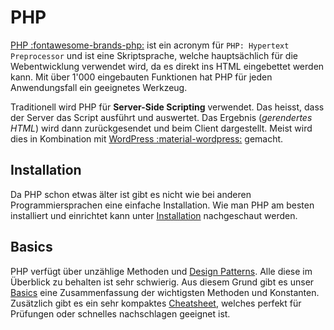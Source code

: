 # PHP

[PHP :fontawesome-brands-php:](https://www.php.net/manual/en/intro-whatis.php) ist ein acronym für `PHP: Hypertext Preprocessor` und ist eine Skriptsprache, welche hauptsächlich für die Webentwicklung verwendet wird, da es direkt ins HTML eingebettet werden kann. Mit über 1'000 eingebauten Funktionen hat PHP für jeden Anwendungsfall ein geeignetes Werkzeug.

Traditionell wird PHP für **Server-Side Scripting** verwendet. Das heisst, dass der Server das Script ausführt und auswertet. Das Ergebnis (_gerendertes HTML_) wird dann zurückgesendet und beim Client dargestellt. Meist wird dies in Kombination mit [WordPress :material-wordpress:](https://wordpress.com/) gemacht.

## Installation

Da PHP schon etwas älter ist gibt es nicht wie bei anderen Programmiersprachen eine einfache Installation. Wie man PHP am besten installiert und einrichtet kann unter [Installation](Installation.md) nachgeschaut werden.

## Basics

PHP verfügt über unzählige Methoden und [Design Patterns](https://medium.com/codex/top-9-design-patterns-every-developer-should-know-about-c76df8d5643f). Alle diese im Überblick zu behalten ist sehr schwierig. Aus diesem Grund gibt es unser [Basics](Basics.md) eine Zusammenfassung der wichtigsten Methoden und Konstanten. Zusätzlich gibt es ein sehr kompaktes [Cheatsheet](Cheatsheet.md), welches perfekt für Prüfungen oder schnelles nachschlagen geeignet ist.
